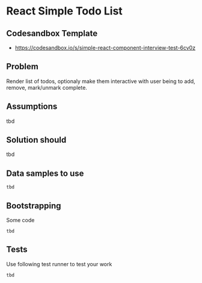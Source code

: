 
# React Simple Todo List

## Codesandbox Template

- https://codesandbox.io/s/simple-react-component-interview-test-6cv0z

## Problem

Render list of todos, optionaly make them interactive with user being to add, remove, mark/unmark complete.

## Assumptions

tbd

## Solution should

tbd

## Data samples to use

```
tbd
```

## Bootstrapping

Some code

```
tbd
```

## Tests

Use following test runner to test your work

```
tbd
```
